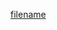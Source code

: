 [filename](https://raw.githubusercontent.com/ligaopeng123-npm/hooks/master/packages/useClock/README.md ':include')
